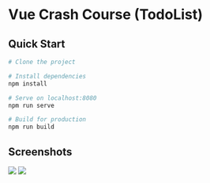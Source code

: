 # Vue Crash Course (TodoList)


## Quick Start

```bash
# Clone the project

# Install dependencies
npm install

# Serve on localhost:8080
npm run serve

# Build for production
npm run build
```
## Screenshots
<image src="https://puu.sh/GxZGN/d875041fac.png"/>
<image src="https://puu.sh/GxZHm/3e7b40e344.png"/>
